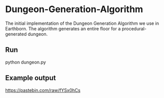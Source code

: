# Dungeon-Generation-Algorithm
The initial implementation of the Dungeon Generation Algorithm we use in Earthborn. The algorithm generates an entire floor for a procedural-generated dungeon.

## Run

python dungeon.py

## Example output

https://pastebin.com/raw/fYSx0hCs
